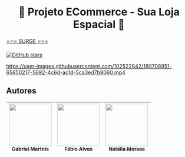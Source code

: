

<h1 align="center"> 🚀 Projeto ECommerce - Sua Loja Espacial 🚀 </h1>


[⭐⭐⭐ SURGE ⭐⭐⭐](responsible-button.surge.sh)

[![GitHub stars](https://img.shields.io/github/stars/future4code/Lammar-labe-commerce2?style=social)](https://github.com/future4code/Lammar-labe-commerce2/stargazers)

https://user-images.githubusercontent.com/102522842/180708951-65850217-5692-4c6d-ac1d-5ca3ed7b8060.mp4


## Autores

| [<img src="https://avatars.githubusercontent.com/u/102371962?v=4" width=115><br><sub>Gabriel Martnis</sub>](https://github.com/mmartinsgabriel) |  [<img src="https://avatars.githubusercontent.com/u/102332918?v=4" width=115><br><sub>Fábio Alves</sub>](https://github.com/fabinhoalves7) |   [<img src="https://avatars.githubusercontent.com/u/102522842?v=4" width=115><br><sub>Natália Moraes</sub>](https://github.com/enemynah) |
| :---: | :---: | :---: |



